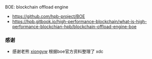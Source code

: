 BOE: blockchain offload engine

- https://github.com/hpb-project/BOE
- https://hpb.gitbook.io/high-performance-blockchain/what-is-high-performance-blockchian-hpb/blockchain-offload-engine-boe




### 感谢

* 感谢老熊 [xiongyw](https://github.com/xiongyw) 根据boe官方资料整理了 xdc

